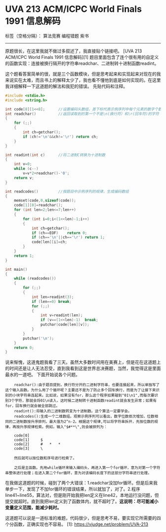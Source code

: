 ﻿# UVA 213 ACM/ICPC World Finals 1991 信息解码

标签（空格分隔）： 算法竞赛 编程错题 紫书

---
原题很长，在这里我就不做过多叙述了，我直接贴个链接吧。
[UVA 213 ACM/ICPC World Finals 1991 信息解码][1]
题目里面包含了连个很有用的自定义的函数实现：连接被换行隔开的字符串readchar、二进制转十进制函数readint。

这个题看答案简单的很，就是三个函数模块，但是思考起来和实现起来对现在的我来说实在太难，而且书上的解释太少了，我也看不懂他到底是如何实现的。在这里我详细解释一下这道题的解法和我犯的错误。
先贴代码和注释。
```C
#include <stdio.h>
#include <string.h>

int code[8][1<<8];      //设置编码头数组，首下标代表示例序列中每个元素的数字个数，尾下标代表在这一列中的字符序号，用位运算表示
int readchar()          //返回读取到的第一个不是\n(换行符）和\r(回车符)的字符
{
	for (;;)
	{
		int ch=getchar();
		if (ch!='\n'&&ch!='\r')	return ch;
	}
}

int readint(int c)		//将二进制C转换为十进制数 
{
	int v=0;
	while (c--)
		v=v*2+readchar()-'0';
	return v;
}

int readcodes()         //按题目中示例序列的规律，生成编码数组
{
	memset(code,0,sizeof(code));
	code[1][0]=readchar();
	for (int len=2;len<=7;len++)
	{
		for (int i=0;i<(1<<len)-1;i++)
		{
			int ch=getchar();
			if (ch==EOF)	return 0;
			if (ch=='\n'||ch=='\r')	return 1;
			code[len][i]=ch;
		}
	}
	return 1;
}

int main()
{
	while (readcodes())
	{
		for (;;)
		{
			int len=readint(3);
			if (len==0)	break;
			for (;;)
			{
				int v=readint(len);
				if (v==(1<<len)-1)	break;
				putchar(code[len][v]);
			}
		} 
		putchar('\n');
	}
	return 0;
}
```
说来惭愧，这道鬼题我看了三天。虽然大多数时间用在美赛上，但是花在这道题上的时间还是让人无法忍受，直到我看到这是世界总决赛题，当然，我觉得这是里面最水的一道吧。
下面开始说各个问题。

        readchar():由于题目提到，换行符分开的二进制字符串，也要连接起来，所以单独写了这个输入函数。为什么用了个循环呢？主要还不是为了防止多个回车换行，而是为了让接下来识别的小块字符串连起来。比如说，如果没有for，那么这个程序如果碰到"01\n1",而每次要识别3个字符，那就会将01\n读入，这时候二进制转十进制函数readint就会发生异常；如果有for，回车换行就会被全部跳过。
        readint():将输入的二进制数转变为十进制数。这个算法一定要学会。
        readcodes():生成一个二维数组。观察示例序列可以看出，数字位数依次增加，位数相同的二进制数按升序排列，最大值为2^n-2。根据这个规律,可以将字符串拆开，先按位数的规律，再按升序规律检索。例如，输入"$#**\",则会被排列为：
        
        code[0]
        code[1]     $
        code[2]     #   *   *
        code[3]     \
        
        然后就可以按位数和序号进行检索了。
    
        之后是主函数。先用while循环来输入编码头，再进入第一个for循环，意为对第一个字符串整体进行处理；在进入第二个for循环，意为对该编码长度下的这部分字符串进行处理。

在我做这道题的时候，碰到了两个大错误：1.readchar没加for循环。但是后来我单步一下，发现了不加for循环的错误结果，所以就加了，对了。2.程序line41~line55，算法对，但是刚开始我把len定义在line42，本地运行没问题，但提交就超时。直到我把len定义到了函数体内，就不超时了。**这说明：尽可能减小变量定义范围，能减少耗时。**

这道题可以说是一道标准的难题，代码很少，但是思考不易，要实现它所需要的四个分函数，正确实现也不容易。
  [1]: https://vjudge.net/problem/UVA-213
